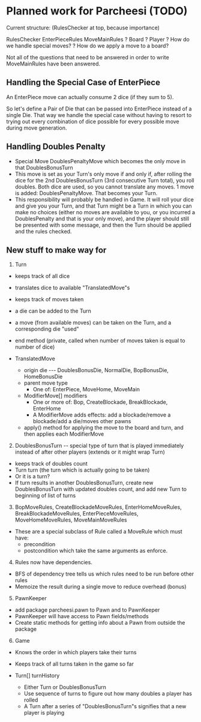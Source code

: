 # Planned work for Parcheesi (TODO)

Current structure: (RulesChecker at top, because importance)

RulesChecker
  EnterPieceRules
  MoveMainRules
    ? Board
    ? Player
    ? How do we handle special moves?
    ? How do we apply a move to a board?

Not all of the questions that need to be answered in order to write MoveMainRules have been
answered.

## Handling the Special Case of EnterPiece

An EnterPiece move can actually consume 2 dice (if they sum to 5).

So let's define a Pair of Die that can be passed into EnterPiece instead of a single Die. That way
we handle the special case without having to resort to trying out every combination of dice possible
for every possible move during move generation.

## Handling Doubles Penalty

- Special Move DoublesPenaltyMove which becomes the only move in that DoublesBonusTurn
- This move is set as your Turn's only move if and only if, after rolling the dice for the 2nd
  DoublesBonusTurn (3rd consecutive Turn total), you roll doubles. Both dice are used, so you cannot
  translate any moves. 1 move is added: DoublesPenaltyMove. That becomes your Turn.
- This responsibility will probably be handled in Game. It will roll your dice and give you your
  Turn, and that Turn might be a Turn in which you can make no choices (either no moves are
  available to you, or you incurred a DoublesPenalty and that is your only move), and the player
  should still be presented with some message, and then the Turn should be applied and the rules
  checked.

## New stuff to make way for

1. Turn
  - keeps track of all dice
  - translates dice to available "TranslatedMove"s
  - keeps track of moves taken
  - a die can be added to the Turn
  - a move (from available moves) can be taken on the Turn, and a corresponding die "used"
  - end method (private, called when number of moves taken is equal to number of dice)

  - TranslatedMove
    - origin die --- DoublesBonusDie, NormalDie, BopBonusDie, HomeBonusDie
    - parent move type
      - One of: EnterPiece, MoveHome, MoveMain
    - ModifierMove[] modifiers
      - One or more of: Bop, CreateBlockade, BreakBlockade, EnterHome
      - A ModifierMove adds effects: add a blockade/remove a blockade/add a die/moves other pawns
    - apply() method for applying the move to the board and turn, and then applies each ModifierMove

2. DoublesBonusTurn -- special type of turn that is played immediately instead of after other
   players (extends or it might wrap Turn)
  - keeps track of doubles count
  - Turn turn (the turn which is actually going to be taken)
  - Or it is a turn?
  - If turn results in another DoublesBonusTurn, create new DoublesBonusTurn with updated doubles
    count, and add new Turn to beginning of list of turns

3. BopMoveRules, CreateBlockadeMoveRules, EnterHomeMoveRules, BreakBlockadeMoveRules,
   EnterPieceMoveRules, MoveHomeMoveRules, MoveMainMoveRules
  - These are a special subclass of Rule called a MoveRule which must have:
     - precondition
     - postcondition
     which take the same arguments as enforce.

4. Rules now have dependencies.
  - BFS of dependency tree tells us which rules need to be run before other rules
  - Memoize the result during a single move to reduce overhead (bonus)

5. PawnKeeper
  - add package parcheesi.pawn to Pawn and to PawnKeeper
  - PawnKeeper will have access to Pawn fields/methods
  - Create static methods for getting info about a Pawn from outside the package

6. Game
  - Knows the order in which players take their turns
  - Keeps track of all turns taken in the game so far

  - Turn[] turnHistory
    - Either Turn or DoublesBonusTurn
    - Use sequence of turns to figure out how many doubles a player has rolled
    - A Turn after a series of "DoublesBonusTurn"s signifies that a new player is playing
